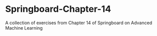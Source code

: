 # Springboard-Chapter-14
A collection of exercises from Chapter 14 of Springboard on Advanced Machine Learning
